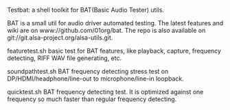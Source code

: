 Testbat: a shell toolkit for BAT(Basic Audio Tester) utils.

BAT is a small util for audio driver automated testing.
The latest features and wiki are on www://github.com/01org/bat.
The repo is also available on git://git.alsa-project.org/alsa-utils.git.

featuretest.sh
basic test for BAT features, like playback, capture, frequency detecting,
RIFF WAV file generating, etc.

soundpathtest.sh
BAT frequency detecting stress test on DP/HDMI/headphone/line-out to
microphone/line-in loopback.

quicktest.sh
BAT frequency detecting test. It is optimized against one frequency so
much faster than regular frequency detecting.
